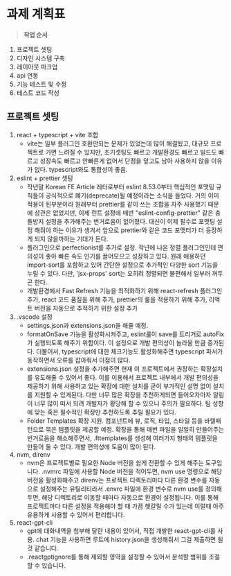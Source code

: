 # 과제 계획표

> **작업 순서**

1. 프로젝트 셋팅
2. 디자인 시스템 구축
3. 레이아웃 마크업
4. api 연동
5. 기능 테스트 및 수정
6. 테스트 코드 작성

## 프로젝트 셋팅

1. react + typescript + vite 조합
    - vite는 일부 플러그인 호환안되는 문제가 있었는데 많이 해결됬고, 대규모 프로젝트로 가면 느려질 수 있지만, 초기셋팅도 빠르고 개발환경도 빠르고 빌드도 빠르고 성장속도 빠르고 안빠른게 없어서 단점을 덮고도 남아 사용하지 않을 이유가 없다. typescript와도 통합성이 좋음.
2. eslint + prettier 셋팅
    - 작년말 Korean FE Article 레터로부터 eslint 8.53.0부터 핵심적인 포맷팅 규칙들이 공식적으로 폐기(deprecate)될 예정이라는 소식을 들었다. 거의 이미 적용이 된부분이라 원래부터 prettier를 같이 쓰는 조합을 자주 사용했기 때문에 상관은 없었지만, 이제 린트 설정에 매번 "eslint-config-prettier" 같은 충돌방지 설정을 추가해주는 번거로움이 없어졌다. 대신이 이제 필수로 포맷팅 설정 해줘야 하는 이유가 생겨서 앞으로 prettier와 같은 코드 포맷터가 더 등장하게 되지 않을까하는 기대가 든다.
    - 플러그인으로 perfectionist를 추가로 설정. 작년에 나온 정렬 플러그인인데 편의성이 좋아 빠른 속도 인기를 끌어모으고 성장하고 있다. 원래 애용하던 import-sort를 포함하고 있어 간단한 설정으로 추가적인 다양한 sort 기능을 누릴 수 있다. 다만, 'jsx-props' sort는 오히려 정렬되면 불편해서 일부러 꺼두곤 한다.
    - 개발환경에서 Fast Refresh 기능을 최적화하기 위해 react-refresh 플러그인 추가, react 코드 품질을 위해 추가, prettier의 룰을 적용하기 위해 추가, 리액트 버전을 자동으로 추적하기 위한 설정 추가
3. .vscode 설정
    - settings.json과 extensions.json을 해줄 예정.
    - formatOnSave 기능을 활성화시켜주고, eslint룰이 save를 트리거로 autoFix가 실행되도록 해주기 위함이다. 이 설정으로 개발 편의성이 놀라울 만큼 증가된다. 더불어서, typescript에 대한 체크기능도 활성화해주면 typescript 파서가 동작하면서 오류를 잡아줘서 이점이 많다.
    - extensions.json 설정을 추가해주면 현재 이 프로젝트에서 권장하는 확장설치를 유도해줄 수 있어서 좋다. 이를 이용해서 프로젝트 내부에서 개발 편의성을 제공하기 위해 사용하고 있는 확장에 대한 설치를 굳이 부가적인 설명 없이 설치를 지원할 수 있게된다. 다만 너무 많은 확장을 추천하게되면 들어오자마자 알림이 너무 많이 떠서 되려 개발자가 황당해 할 수 있으니 주의가 필요하다. 팀 성향에 맞는 혹은 필수적인 확장만 추천하도록 추릴 필요가 있다.
    - Folder Templates 확장 지원. 컴포넌트에 뷰, 로직, 타입, 스타일 등을 바렐패턴으로 묶은 템플릿을 제공할 예정. 확장을 통해 매번 파일을 일일히 만들어주는 번거로움을 해소해주면서, .fttemplates를 생성해 여러가지 형태의 템플릿을 만들어 둘 수 있다. 개발 편의성에 도움이 많이 된다.
4. nvm, direnv
    - nvm은 프로젝트별로 필요한 Node 버전을 쉽게 전환할 수 있게 해주는 도구입니다. .nvmrc 파일에 사용할 Node 버전을 적어두면, nvm use 명령으로 해당 버전을 활성화해주고 direnv는 프로젝트 디렉토리마다 다른 환경 변수를 자동으로 설정해주는 유틸리티라서 .envrc 파일에 환경 변수로 nvm use를 정의해두면, 해당 디렉토리로 이동할 때마다 자동으로 환경이 설정됩니다. 이를 통해 프로젝트마다 다른 설정을 적용해야 할 때 가끔 헷갈릴 수가 있는데 이럴때 아주 유용하게 사용할 수 있어서 편리합니다.
5. react-gpt-cli
    - gpt에 대화내역을 첨부해 달란 내용이 있어서, 직접 개발한 react-gpt-cli를 사용. chat 기능을 사용하면 루트에 history.json을 생성해줘서 그걸 제출하면 될 것 같습니다.
    - .reactgptignore를 통해 제외할 영역을 설정할 수 있어서 분석할 범위를 조절할 수 있습니다.
